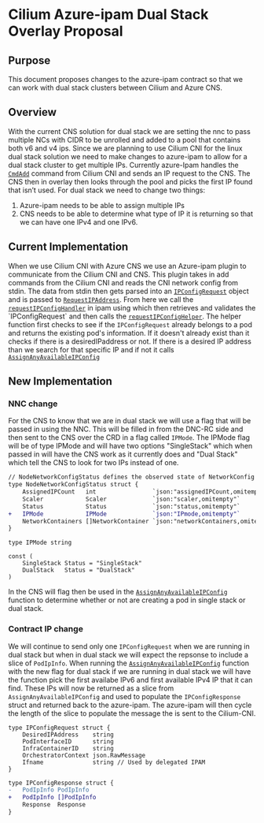# Cilium Azure-ipam Dual Stack Overlay Proposal 

## Purpose 

This document proposes changes to the azure-ipam contract so that we can work with dual stack clusters between Cilium and Azure CNS. 

## Overview 

With the current CNS solution for dual stack we are setting the nnc to pass multiple NCs with CIDR to be unrolled and added to a pool that contains both v6 and v4 ips. Since we are planning to use Cilium CNI for the linux dual stack solution we need to make changes to azure-ipam to allow for a dual stack cluster to get multiple IPs. Currently azure-Ipam handles the [`CmdAdd`](https://github.com/Azure/azure-container-networking/blob/master/azure-ipam/ipam.go#:~:text=func%20(p%20*IPAMPlugin)%20CmdAdd(args%20*cniSkel.CmdArgs)%20error%20%7B) command from Cilium CNI and sends an IP request to the CNS. The CNS then in overlay then looks through the pool and picks the first IP found that isn’t used. For dual stack we need to change two things:
1. Azure-ipam needs to be able to assign multiple IPs
2. CNS needs to be able to determine what type of IP it is returning so that we can have one IPv4 and one IPv6. 

## Current Implementation

When we use Cilium CNI with Azure CNS we use an Azure-ipam plugin to communicate from the Cilium CNI and CNS. This plugin takes in add commands from the Cilium CNI and reads the CNI network config from stdin. The data from stdin then gets parsed into an [`IPConfigRequest`](https://github.com/Azure/azure-container-networking/blob/master/cns/NetworkContainerContract.go) object and is passed to [`RequestIPAddress`](https://github.com/Azure/azure-container-networking/blob/master/cns/client/client.go). From here we call the [`requestIPConfigHandler`](https://github.com/Azure/azure-container-networking/blob/master/cns/restserver/ipam.go#:~:text=func%20(service%20*HTTPRestService)%20requestIPConfigHandler(w%20http.ResponseWriter%2C%20r%20*http.Request)%20%7B) in ipam using which then retrieves and validates the `IPConfigRequest` and then calls the [`requestIPConfigHelper`](https://github.com/Azure/azure-container-networking/blob/master/cns/restserver/ipam.go#:~:text=func%20requestIPConfigHelper(service%20*HTTPRestService%2C%20req%20cns.IPConfigRequest)%20(cns.PodIpInfo%2C%20error)%20%7B). The helper function first checks to see if the `IPConfigRequest` already belongs to a pod and returns the existing pod's information. If it doesn't already exist than it checks if there is a desiredIPaddress or not. If there is a desired IP address than we search for that specific IP and if not it calls 
[`AssignAnyAvailableIPConfig`](https://github.com/Azure/azure-container-networking/blob/master/cns/restserver/ipam.go#:~:text=func%20(service%20*HTTPRestService)%20AssignAnyAvailableIPConfig(podInfo%20cns.PodInfo)%20(cns.PodIpInfo%2C%20error)%20%7B)
## New Implementation

### NNC change

For the CNS to know that we are in dual stack we will use a flag that will be passed in using the NNC. This will be filled in from the DNC-RC side and then sent to the CNS over the CRD in a flag called `IPMode`. The IPMode flag will be of type IPMode and will have two options "SingleStack" which when passed in will have the CNS work as it currently does and "Dual Stack" which tell the CNS to look for two IPs instead of one.

```diff
// NodeNetworkConfigStatus defines the observed state of NetworkConfig
type NodeNetworkConfigStatus struct {
	AssignedIPCount   int                `json:"assignedIPCount,omitempty"`
	Scaler            Scaler             `json:"scaler,omitempty"`
	Status            Status             `json:"status,omitempty"`
+   IPMode            IPMode             `json:"IPmode,omitempty"`
	NetworkContainers []NetworkContainer `json:"networkContainers,omitempty"`
}
```

```
type IPMode string

const (
	SingleStack Status = "SingleStack"
	DualStack   Status = "DualStack"
)
```

In the CNS will flag then be used in the [`AssignAnyAvailableIPConfig`](https://github.com/Azure/azure-container-networking/blob/master/cns/restserver/ipam.go#:~:text=func%20(service%20*HTTPRestService)%20AssignAnyAvailableIPConfig(podInfo%20cns.PodInfo)%20(cns.PodIpInfo%2C%20error)%20%7B) function to determine whether or not are creating a pod in single stack or dual stack. 

### Contract IP change

We will continue to send only one `IPConfigRequest` when we are running in dual stack but when in dual stack we will expect the repsonse to include a slice of `PodIpInfo`. When running the [`AssignAnyAvailableIPConfig`](https://github.com/Azure/azure-container-networking/blob/master/cns/restserver/ipam.go#:~:text=func%20(service%20*HTTPRestService)%20AssignAnyAvailableIPConfig(podInfo%20cns.PodInfo)%20(cns.PodIpInfo%2C%20error)%20%7B) function with the new flag for dual stack if we are running in dual stack we will have the function pick the first availabe IPv6 and first available IPv4 IP that it can find. These IPs will now be returned as a slice from `AssignAnyAvailableIPConfig` and used to populate the `IPConfigResponse` struct and returned back to the azure-ipam. The azure-ipam will then cycle the length of the slice to populate the message the is sent to the Cilium-CNI.

```
type IPConfigRequest struct {
    DesiredIPAddress    string
    PodInterfaceID      string
    InfraContainerID    string
    OrchestratorContext json.RawMessage
    Ifname              string // Used by delegated IPAM
}
```

```diff
type IPConfigResponse struct {
-   PodIpInfo PodIpInfo 
+   PodIpInfo []PodIpInfo 
    Response  Response
}
```


